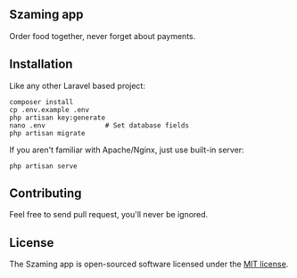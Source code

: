 ## Szaming app

Order food together, never forget about payments.

## Installation

Like any other Laravel based project:

    composer install
    cp .env.example .env
    php artisan key:generate
    nano .env               # Set database fields
    php artisan migrate
    
If you aren't familiar with Apache/Nginx, just use built-in server:

    php artisan serve

## Contributing

Feel free to send pull request, you'll never be ignored.

## License

The Szaming app is open-sourced software licensed under the [MIT license](https://opensource.org/licenses/MIT).
